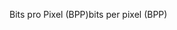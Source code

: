 <span data-ttu-id="c7af2-101">Bits pro Pixel (BPP)</span><span class="sxs-lookup"><span data-stu-id="c7af2-101">bits per pixel (BPP)</span></span>